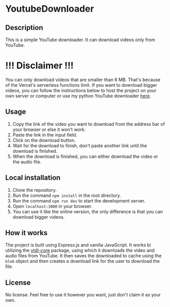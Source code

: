# YoutubeDownloader

## Description

This is a simple YouTube downloader. It can download videos only from YouTube.

# !!! Disclaimer !!!

You can only download videos that are smaller than 6 MB. That's because of the Vercel's serverless functions limit. If you want to download bigger videos, you can follow the instructions below to host the project on your own server or computer or use my python YouTube downloader [here](https://github.com/jakecernet/YT_Downloader).

## Usage

1. Copy the link of the video you want to download from the address bar of your browser or else it won't work.
2. Paste the link in the input field.
3. Click on the download button.
4. Wait for the download to finish, don't paste another link until the download is finished.
5. When the download is finished, you can either download the video or the audio file.

## Local installation

1. Clone the repository.
2. Run the command `npm install` in the root directory.
3. Run the command `npm run dev` to start the development server.
4. Open `localhost:3000` in your browser.
5. You can use it like the online version, the only difference is that you can download bigger videos.

## How it works

The project is built using Express.js and vanilla JavaScript.
It works bi utilizing the [ytdl-core](https://www.npmjs.com/package/ytdl-core) package, using which it downloads the video and audio files from YouTube.
It then saves the downloaded to cache using the `blob` object and then creates a download link for the user to download the file.

## License

No license. Feel free to use it however you want, just don't claim it as your own.
